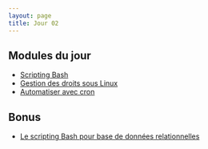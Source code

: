 ```yaml
---
layout: page
title: Jour 02
---
```


## Modules du jour
- [Scripting Bash](../modules/002_scripting-bash.md)
- [Gestion des droits sous Linux](../modules/002_droits-linux.md)
- [Automatiser avec cron](../modules/002_cron-automatisation.md)

## Bonus
- [Le scripting Bash pour base de données relationnelles](../modules/B01_bash-bdd-rel.md)
